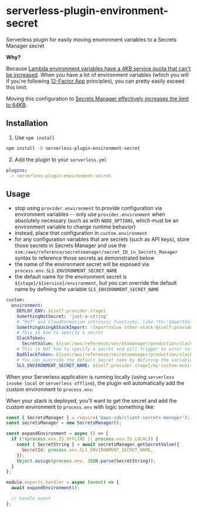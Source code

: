# serverless-plugin-environment-secret

Serverless plugin for easily moving environment variables to a Secrets Manager secret

**Why?**

Because [Lambda environment variables have a 4KB service quota that can't be increased](https://repost.aws/knowledge-center/lambda-environment-variable-size). When you have a lot of environment variables (which you will if you're following [12-Factor App](https://12factor.net/config) principles), you can pretty easily exceed this limit.

Moving this configuration to [Secrets Manager effectively increases the limit to 64KB](https://docs.aws.amazon.com/secretsmanager/latest/userguide/reference_limits.html).

## Installation

1. Use `npm install`

```sh
npm install -D serverless-plugin-environment-secret
```

2. Add the plugin to your `serverless.yml`

```yaml
plugins:
  - serverless-plugin-environment-secret
```

## Usage

- stop using `provider.environment` to provide configuration via environment variables -- only use `provider.environment` when absolutely necessary (such as with `NODE_OPTIONS`, which must be an environment variable to change runtime behavior)
- instead, place that configuration in `custom.environment`
- for any configuration variables that are secrets (such as API keys), store those secrets in Secrets Manager and use the `ssm:/aws/reference/secretsmanager/secret_ID_in_Secrets_Manager` syntax to reference those secrets as demonstrated below
- the name of the environment secret will be exposed via `process.env.SLS_ENVIRONMENT_SECRET_NAME`
- the default name for the environment secret is `${stage}/${service}/environment`, but you can override the default name by defining the variable `SLS_ENVIRONMENT_SECRET_NAME`

```yaml
custom:
  environment:
    DEPLOY_ENV: ${self:provider.stage}
    SomethingNotSecret: 'just-a-string'
    # "Ref" and CloudFormation intrinsic functions, like "Fn::ImportValue" for stack imports, can be used
    SomethingUsingAStackImport: !ImportValue other-stack-${self:provider.stage}-export
    # This is how to specify a secret
    SlackToken:
      SecretValue: ${ssm:/aws/reference/secretsmanager/production/slack/accessToken}
    # This is NOT how to specify a secret and will trigger an error to prevent leaking the secret
    BadSlackToken: ${ssm:/aws/reference/secretsmanager/production/slack/accessToken}
    # You can override the default secret name by defining the variable SLS_ENVIRONMENT_SECRET_NAME
    SLS_ENVIRONMENT_SECRET_NAME: ${self:provider.stage}/my-custom-environment-secret-name
```

When your Serverless application is running locally (using `serverless invoke local` or `serverless offline`), the plugin will automatically add the custom environment to `process.env`.

When your stack is deployed, you'll want to get the secret and add the custom environment to `process.env` with logic something like:

```js
const { SecretsManager } = require('@aws-sdk/client-secrets-manager');
const secretsManager = new SecretsManager();

const expandEnvironment = async () => {
  if (!(process.env.IS_OFFLINE || process.env.IS_LOCAL)) {
    const { SecretString } = await secretsManager.getSecretValue({
      SecretId: process.env.SLS_ENVIRONMENT_SECRET_NAME,
    });
    Object.assign(process.env, JSON.parse(SecretString));
  }
};

module.exports.handler = async (event) => {
  await expandEnvironment();

  // handle event
};
```
